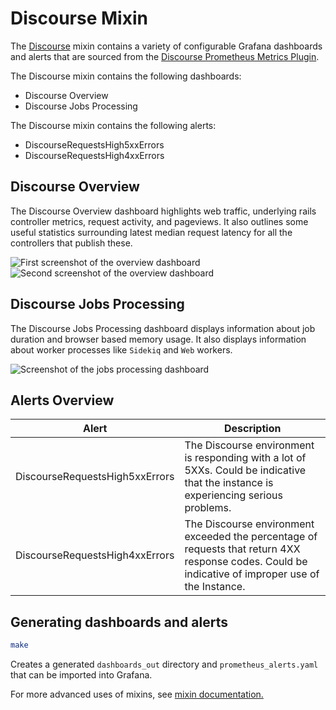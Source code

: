 # Discourse Mixin

The [Discourse](https://meta.discourse.org/) mixin contains a variety of configurable Grafana dashboards and alerts that are sourced from the [Discourse Prometheus Metrics Plugin](https://github.com/discourse/discourse-prometheus).

The Discourse mixin contains the following dashboards:

- Discourse Overview
- Discourse Jobs Processing

The Discourse mixin contains the following alerts:

- DiscourseRequestsHigh5xxErrors
- DiscourseRequestsHigh4xxErrors

## Discourse Overview

The Discourse Overview dashboard highlights web traffic, underlying rails controller metrics, request activity, and pageviews. It also outlines some useful statistics surrounding latest median request latency for all the controllers that publish these.

![First screenshot of the overview dashboard](https://storage.googleapis.com/grafanalabs-integration-assets/discourse/screenshots/discourse_overview_1.png)
![Second screenshot of the overview dashboard](https://storage.googleapis.com/grafanalabs-integration-assets/discourse/screenshots/discourse_overview_2.png)

## Discourse Jobs Processing

The Discourse Jobs Processing dashboard displays information about job duration and browser based memory usage. It also displays information about worker processes like `Sidekiq` and `Web` workers.

![Screenshot of the jobs processing dashboard](https://storage.googleapis.com/grafanalabs-integration-assets/discourse/screenshots/discourse_jobs_1.png)

## Alerts Overview

| Alert                     | Description                                                                                                                                        |
| ------------------------- | -------------------------------------------------------------------------------------------------------------------------------------------------- |
| DiscourseRequestsHigh5xxErrors | The Discourse environment is responding with a lot of 5XXs. Could be indicative that the instance is experiencing serious problems.                |
| DiscourseRequestsHigh4xxErrors | The Discourse environment exceeded the percentage of requests that return 4XX response codes. Could be indicative of improper use of the Instance. |

## Generating dashboards and alerts

```bash
make
```

Creates a generated `dashboards_out` directory and `prometheus_alerts.yaml` that can be imported into Grafana.

For more advanced uses of mixins, see [mixin documentation.](
https://github.com/monitoring-mixins/docs)
